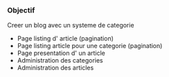 ### Objectif 

Creer un blog avec un systeme de categorie


- Page listing d' article (pagination)
- Page listing article pour une categorie (pagination)
- Page presentation d' un article
- Administration des categories
- Administration des articles